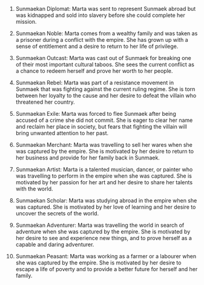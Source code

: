 1.  Sunmaekan Diplomat: Marta was sent to represent Sunmaek abroad but was kidnapped and sold into slavery before she could complete her mission.

3.  Sunmaekan Noble: Marta comes from a wealthy family and was taken as a prisoner during a conflict with the empire. She has grown up with a sense of entitlement and a desire to return to her life of privilege.

3.  Sunmaekan Outcast: Marta was cast out of Sunmaek for breaking one of their most important cultural taboos. She sees the current conflict as a chance to redeem herself and prove her worth to her people.

4.  Sunmaekan Rebel: Marta was part of a resistance movement in Sunmaek that was fighting against the current ruling regime. She is torn between her loyalty to the cause and her desire to defeat the villain who threatened her country.

5.  Sunmaekan Exile: Marta was forced to flee Sunmaek after being accused of a crime she did not commit. She is eager to clear her name and reclaim her place in society, but fears that fighting the villain will bring unwanted attention to her past.

6.  Sunmaekan Merchant: Marta was travelling to sell her wares when she was captured by the empire. She is motivated by her desire to return to her business and provide for her family back in Sunmaek.

7.  Sunmaekan Artist: Marta is a talented musician, dancer, or painter who was travelling to perform in the empire when she was captured. She is motivated by her passion for her art and her desire to share her talents with the world.

8.  Sunmaekan Scholar: Marta was studying abroad in the empire when she was captured. She is motivated by her love of learning and her desire to uncover the secrets of the world.

9.  Sunmaekan Adventurer: Marta was travelling the world in search of adventure when she was captured by the empire. She is motivated by her desire to see and experience new things, and to prove herself as a capable and daring adventurer.

10.  Sunmaekan Peasant: Marta was working as a farmer or a labourer when she was captured by the empire. She is motivated by her desire to escape a life of poverty and to provide a better future for herself and her family.
